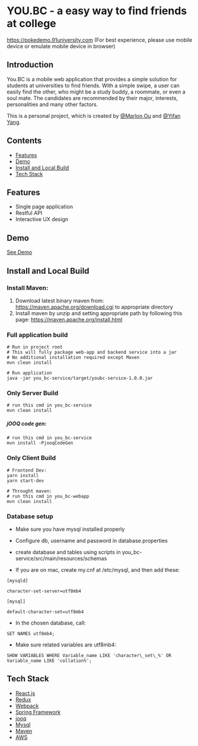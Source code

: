 # YOU.BC - a easy way to find friends at college #
https://pokedemo.91university.com (For best experience, please use mobile device or emulate mobile device in browser)

## Introduction
You.BC is a mobile web application that provides a simple solution for students at universities to find friends. With a simple swipe, a user can easily find the other, who might be a study buddy, a roommate, or even a soul mate. The candidates are recommended by their major, interests, personalities and many other factors.

This is a personal project, which is created by [@Marlon Ou](https://github.com/omzmarlon) and [@Yifan Yang](https://github.com/tomyang729/).

## Contents

* [Features](#features)
* [Demo](#demo)
* [Install and Local Build](#install-and-local-build)
* [Tech Stack](#tech-stack)

## Features
* Single page application
* Restful API
* Interactive UX design

## Demo
[See Demo](https://youtu.be/2L7fTw9j4LA)

## Install and Local Build

### Install Maven:
1. Download latest binary maven from: https://maven.apache.org/download.cgi  to appropriate directory
2. Install maven by unzip and setting appropriate path by following this page: https://maven.apache.org/install.html

### Full application build
~~~~
# Run in project root
# This will fully package web-app and backend service into a jar
# No additional installation required except Maven
mvn clean install
~~~~
~~~~
# Run application
java -jar you_bc-service/target/youbc-service-1.0.0.jar
~~~~

### Only Server Build
~~~~
# run this cmd in you_bc-service
mvn clean install
~~~~


##### jOOQ code gen:
~~~~
# run this cmd in you_bc-service
mvn install -PjooqCodeGen
~~~~

### Only Client Build
~~~~
# Frontend Dev:
yarn install
yarn start-dev

# Throught maven:
# run this cmd in you_bc-webapp
mvn clean install
~~~~
### Database setup
* Make sure you have mysql installed properly
* Configure db, username and password in database.properties
* create database and tables using scripts in you_bc-service/src/main/resources/schemas 

* If you are on mac, create my.cnf at /etc/mysql, and then add these:
~~~~
[mysqld]

character-set-server=utf8mb4

[mysql]

default-character-set=utf8mb4 
~~~~

* In the chosen database, call:
~~~~
SET NAMES utf8mb4;
~~~~

* Make sure related variables are utf8mb4:

~~~~
SHOW VARIABLES WHERE Variable_name LIKE 'character\_set\_%' OR Variable_name LIKE 'collation%';
~~~~

## Tech Stack

* [React.js](https://reactjs.org/)
* [Redux](https://redux.js.org/)
* [Webpack](https://webpack.js.org)
* [Spring Framework](https://spring.io/)
* [jooq](https://www.jooq.org/)
* [Mysql](https://www.mysql.com/)
* [Maven](https://maven.apache.org/)
* [AWS](https://aws.amazon.com/)